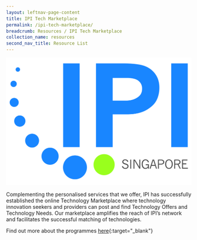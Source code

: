 ```yaml
---
layout: leftnav-page-content
title: IPI Tech Marketplace
permalink: /ipi-tech-marketplace/
breadcrumb: Resources / IPI Tech Marketplace
collection_name: resources
second_nav_title: Resource List
---
```


![1](/images/resources/IPI_MasterLogoColHres.jpg)

Complementing the personalised services that we offer, IPI has successfully established the online Technology Marketplace where technology innovation seekers and providers can post and find Technology Offers and Technology Needs. Our marketplace amplifies the reach of IPI’s network and facilitates the successful matching of technologies.

Find out more about the programmes [here](https://www.ipi-singapore.org/technology-offers){:target="_blank"} 
